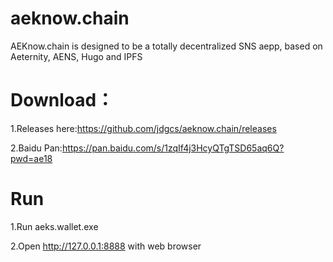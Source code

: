 # aeknow.chain
AEKnow.chain is designed to be a totally decentralized SNS aepp, based on Aeternity, AENS, Hugo and IPFS
# Download：
 1.Releases here:https://github.com/jdgcs/aeknow.chain/releases
 
 2.Baidu Pan:https://pan.baidu.com/s/1zqIf4j3HcyQTgTSD65aq6Q?pwd=ae18 

# Run
1.Run aeks.wallet.exe

2.Open http://127.0.0.1:8888 with web browser
